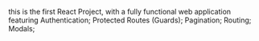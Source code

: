 
this is the first React Project, with a fully functional web application featuring 
Authentication;
Protected Routes (Guards);
Pagination;
Routing;
Modals;


